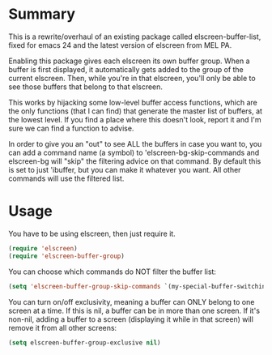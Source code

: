 # Summary

This is a rewrite/overhaul of an existing package called elscreen-buffer-list,
fixed for emacs 24 and the latest version of elscreen from MEL PA.

Enabling this package gives each elscreen its own buffer group.
When a buffer is first displayed, it automatically gets added to the
group of the current elscreen. Then, while you're in that elscreen,
you'll only be able to see those buffers that belong to that elscreen.

This works by hijacking some low-level buffer access functions, which
are the only functions (that I can find) that generate the master
list of buffers, at the lowest level. If you find a place where this
doesn't look, report it and I'm sure we can find a function to advise.

In order to give you an "out" to see ALL the buffers in case you want to,
you can add a command name (a symbol) to 'elscreen-bg-skip-commands and
elscreen-bg will "skip" the filtering advice on that command. By default
this is set to just 'ibuffer, but you can make it whatever you want. All
other commands will use the filtered list.

# Usage

You have to be using elscreen, then just require it.

```lisp
(require 'elscreen)
(require 'elscreen-buffer-group)
```

You can choose which commands do NOT filter the buffer list:

```lisp
(setq 'elscreen-buffer-group-skip-commands `(my-special-buffer-switching-command))
```

You can turn on/off exclusivity, meaning a buffer can ONLY belong to one
screen at a time. If this is nil, a buffer can be in more than one screen.
If it's non-nil, adding a buffer to a screen (displaying it while in that
screen) will remove it from all other screens:

```lisp
(setq elscreen-buffer-group-exclusive nil)
```
